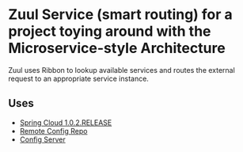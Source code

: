 # Zuul Service (smart routing) for a project toying around with the Microservice-style Architecture

Zuul uses Ribbon to lookup available services and routes the external request to an appropriate service instance.

## Uses

* [Spring Cloud 1.0.2.RELEASE](http://projects.spring.io/spring-cloud/)
* [Remote Config Repo](https://github.com/kirstywilliams/ms-config)
* [Config Server](https://github.com/kirstywilliams/ms-config-server)